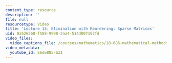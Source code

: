 ```yaml
---
content_type: resource
description: ''
file: null
resourcetype: Video
title: 'Lecture 13: Elimination with Reordering: Sparse Matrices'
uid: 0a526568-f588-9998-2aa4-514d007162fd
video_files:
  video_captions_file: /courses/mathematics/18-086-mathematical-methods-for-engineers-ii-spring-2006/video-lectures/lecture-13-elimination-with-reordering-sparse-matrices/S6dw885-SZI.vtt
video_metadata:
  youtube_id: S6dw885-SZI
---
```

